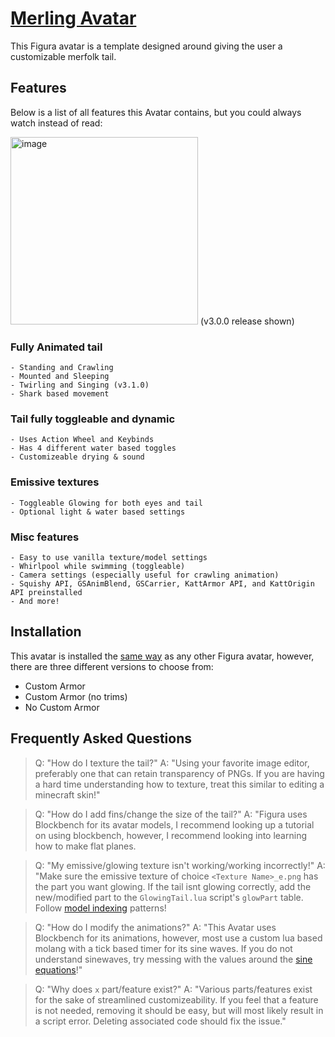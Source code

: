 # [Merling Avatar](https://github.com/TotalTakeover/FiguraMerlingAvatar)
This Figura avatar is a template designed around giving the user a customizable merfolk tail.
## Features
Below is a list of all features this Avatar contains, but you could always watch instead of read: 

[<img src="https://img.youtube.com/vi/rSYfbQ1mkgM/maxresdefault.jpg" alt="image" width="300" height="auto">](https://youtu.be/rSYfbQ1mkgM) 
(v3.0.0 release shown)

### Fully Animated tail
	- Standing and Crawling
	- Mounted and Sleeping
	- Twirling and Singing (v3.1.0)
	- Shark based movement
### Tail fully toggleable and dynamic
	- Uses Action Wheel and Keybinds
	- Has 4 different water based toggles
	- Customizeable drying & sound
### Emissive textures
	- Toggleable Glowing for both eyes and tail
	- Optional light & water based settings
### Misc features
	- Easy to use vanilla texture/model settings
	- Whirlpool while swimming (toggleable)
	- Camera settings (especially useful for crawling animation)
	- Squishy API, GSAnimBlend, GSCarrier, KattArmor API, and KattOrigin API preinstalled
	- And more!
## Installation
This avatar is installed the [same way](https://wiki.figuramc.org/start_here/Avatar%20File%20Format) as any other Figura avatar,
however, there are three different versions to choose from:
- Custom Armor
- Custom Armor (no trims)
- No Custom Armor
## Frequently Asked Questions
>Q: "How do I texture the tail?"
>A: "Using your favorite image editor, preferably one that can retain transparency of PNGs. If you are having a hard time understanding how to texture, treat this similar to editing a minecraft skin!"

>Q: "How do I add fins/change the size of the tail?"
>A: "Figura uses Blockbench for its avatar models, I recommend looking up a tutorial on using blockbench, however, I recommend looking into learning how to make flat planes.

>Q: "My emissive/glowing texture isn't working/working incorrectly!"
>A: "Make sure the emissive texture of choice `<Texture Name>_e.png` has the part you want glowing. If the tail isnt glowing correctly, add the new/modified part to the `GlowingTail.lua` script's `glowPart` table. Follow [model indexing](https://wiki.figuramc.org/tutorials/ModelPart%20Indexing) patterns!

>Q: "How do I modify the animations?"
>A: "This Avatar uses Blockbench for its animations, however, most use a custom lua based molang with a tick based timer for its sine waves. If you do not understand sinewaves, try messing with the values around the [sine equations](https://www.desmos.com/calculator/w9jrdpvsmk)!"

>Q: "Why does `x` part/feature exist?"
>A: "Various parts/features exist for the sake of streamlined customizeability. If you feel that a feature is not needed, removing it should be easy, but will most likely result in a script error. Deleting associated code should fix the issue."
